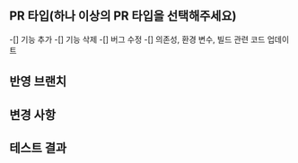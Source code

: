 ## PR 타입(하나 이상의 PR 타입을 선택해주세요)

-[] 기능 추가
-[] 기능 삭제
-[] 버그 수정
-[] 의존성, 환경 변수, 빌드 관련 코드 업데이트

## 반영 브랜치

<!--  예시 feat/login -> dev -->

## 변경 사항

<!-- 예시 로그인 시, 구글 소셜 로그인 기능을 추가했습니다. -->

## 테스트 결과

<!-- 예시 베이스 브랜치에 포함되기 위한 코드는 모두 정상적으로 동작해야 합니다. 결과물에 대한 스크린샷, GIF, 혹은 라이브 데모가 가능하도록 샘플API를 첨부할 수도 있습니다. -->
